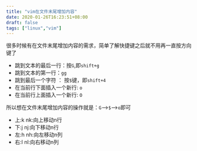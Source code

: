 ```yaml
---
title: "vim在文件末尾增加内容"
date: 2020-01-26T16:23:51+08:00
draft: false
tags: ["linux","vim"]
---
```


很多时候有在文件末尾增加内容的需求，简单了解快捷键之后就不用再一直按方向键了

- 跳到文本的最后一行：按`G`,即`shift+g`
- 跳到文本的第一行：`gg`
- 跳到最后一个字符 ： 按`$`键，即`shift+4`
- 在当前行下面插入一个新行: `o`
- 在当前行上面插入一个新行: `O`  

所以想在文件末尾增加内容的操作就是：`G`-->`$`-->`o`即可

- 上:k nk:向上移动n行
- 下:j nj:向下移动n行  
- 左:h nh:向左移动n列  
- 右:l nl:向右移动n列
  